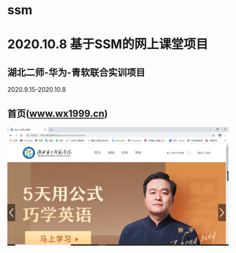 # ssm
2020.10.8
基于SSM的网上课堂项目
===
湖北二师-华为-青软联合实训项目
---
2020.9.15-2020.10.8  

首页(www.wx1999.cn)
---
![index](https://github.com/xx520-del/ssm/blob/master/1.png)
